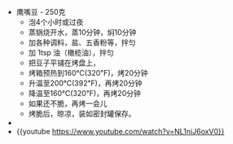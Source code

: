 - 鹰嘴豆 - 250克
	- 泡4个小时或过夜
	- 蒸锅烧开水，蒸10分钟，焖10分钟
	- 加各种调料，盐、五香粉等，拌匀
	- 加 1tsp 油（橄榄油），拌匀
	- 把豆子平铺在烤盘上，
	- 烤箱预热到160℃(320℉)，烤20分钟
	- 升温至200℃(392℉)，再烤20分钟
	- 降温至160℃(320℉)，再烤20分钟
	- 如果还不脆，再烤一会儿
	- 烤脆后，晾凉，装如密封罐保存。
-
- {{youtube https://www.youtube.com/watch?v=NL1niJ6oxV0}}